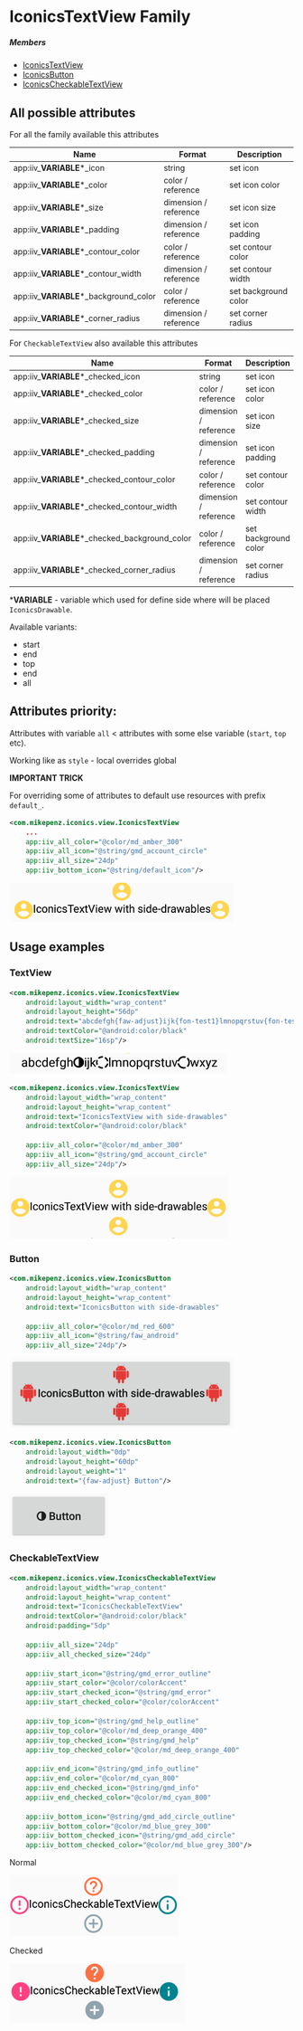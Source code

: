 # IconicsTextView Family

##### Members
- [IconicsTextView](#TextView)
- [IconicsButton](#Button)
- [IconicsCheckableTextView](#CheckableTextView)

## All possible attributes

For all the family available this attributes

| Name | Format | Description |
| --- | --- | --- |
| app:iiv_**VARIABLE***_icon             | string                | set icon
| app:iiv_**VARIABLE***_color            | color / reference     | set icon color
| app:iiv_**VARIABLE***_size             | dimension / reference | set icon size
| app:iiv_**VARIABLE***_padding          | dimension / reference | set icon padding
| app:iiv_**VARIABLE***_contour_color    | color / reference     | set contour color
| app:iiv_**VARIABLE***_contour_width    | dimension / reference | set contour width
| app:iiv_**VARIABLE***_background_color | color / reference     | set background color
| app:iiv_**VARIABLE***_corner_radius    | dimension / reference | set corner radius

For `CheckableTextView` also available this attributes

| Name | Format | Description |
| --- | --- | --- |
| app:iiv_**VARIABLE***_checked_icon             | string                | set icon
| app:iiv_**VARIABLE***_checked_color            | color / reference     | set icon color
| app:iiv_**VARIABLE***_checked_size             | dimension / reference | set icon size
| app:iiv_**VARIABLE***_checked_padding          | dimension / reference | set icon padding
| app:iiv_**VARIABLE***_checked_contour_color    | color / reference     | set contour color
| app:iiv_**VARIABLE***_checked_contour_width    | dimension / reference | set contour width
| app:iiv_**VARIABLE***_checked_background_color | color / reference     | set background color
| app:iiv_**VARIABLE***_checked_corner_radius    | dimension / reference | set corner radius

***VARIABLE** - variable which used for define side where will be placed `IconicsDrawable`.

Available variants:

 - start
 - end
 - top
 - end
 - all

## Attributes priority:
Attributes with variable `all` < attributes with some else variable (`start`, `top` etc).

Working like as `style` - local overrides global

**IMPORTANT TRICK**

For overriding some of attributes to default use resources with prefix `default_`.

```xml
<com.mikepenz.iconics.view.IconicsTextView
    ...
    app:iiv_all_color="@color/md_amber_300"
    app:iiv_all_icon="@string/gmd_account_circle"
    app:iiv_all_size="24dp"
    app:iiv_bottom_icon="@string/default_icon"/>
```
![text_view_sample_3.PNG](text_view_sample_3.PNG)

## Usage examples

### TextView
```xml
<com.mikepenz.iconics.view.IconicsTextView
    android:layout_width="wrap_content"
    android:layout_height="56dp"
    android:text="abcdefgh{faw-adjust}ijk{fon-test1}lmnopqrstuv{fon-test2}wxyz"
    android:textColor="@android:color/black"
    android:textSize="16sp"/>
```
![text_view_sample_1.PNG](text_view_sample_1.PNG)

```xml
<com.mikepenz.iconics.view.IconicsTextView
    android:layout_width="wrap_content"
    android:layout_height="wrap_content"
    android:text="IconicsTextView with side-drawables"
    android:textColor="@android:color/black"

    app:iiv_all_color="@color/md_amber_300"
    app:iiv_all_icon="@string/gmd_account_circle"
    app:iiv_all_size="24dp"/>
```
![text_view_sample_2.PNG](text_view_sample_2.PNG)

### Button
```xml
<com.mikepenz.iconics.view.IconicsButton
    android:layout_width="wrap_content"
    android:layout_height="wrap_content"
    android:text="IconicsButton with side-drawables"

    app:iiv_all_color="@color/md_red_600"
    app:iiv_all_icon="@string/faw_android"
    app:iiv_all_size="24dp"/>
```
![button_sample_1.PNG](button_sample_1.PNG)

```xml
<com.mikepenz.iconics.view.IconicsButton
    android:layout_width="0dp"
    android:layout_height="60dp"
    android:layout_weight="1"
    android:text="{faw-adjust} Button"/>
```
![button_sample_2.PNG](button_sample_2.PNG)

### CheckableTextView
```xml
<com.mikepenz.iconics.view.IconicsCheckableTextView
    android:layout_width="wrap_content"
    android:layout_height="wrap_content"
    android:text="IconicsCheckableTextView"
    android:textColor="@android:color/black"
    android:padding="5dp"

    app:iiv_all_size="24dp"
    app:iiv_all_checked_size="24dp"

    app:iiv_start_icon="@string/gmd_error_outline"
    app:iiv_start_color="@color/colorAccent"
    app:iiv_start_checked_icon="@string/gmd_error"
    app:iiv_start_checked_color="@color/colorAccent"

    app:iiv_top_icon="@string/gmd_help_outline"
    app:iiv_top_color="@color/md_deep_orange_400"
    app:iiv_top_checked_icon="@string/gmd_help"
    app:iiv_top_checked_color="@color/md_deep_orange_400"

    app:iiv_end_icon="@string/gmd_info_outline"
    app:iiv_end_color="@color/md_cyan_800"
    app:iiv_end_checked_icon="@string/gmd_info"
    app:iiv_end_checked_color="@color/md_cyan_800"

    app:iiv_bottom_icon="@string/gmd_add_circle_outline"
    app:iiv_bottom_color="@color/md_blue_grey_300"
    app:iiv_bottom_checked_icon="@string/gmd_add_circle"
    app:iiv_bottom_checked_color="@color/md_blue_grey_300"/>
```
Normal

![checkable_text_view_sample_1.PNG](checkable_text_view_sample_1.PNG)

Checked

![checkable_text_view_sample_2.PNG](checkable_text_view_sample_2.PNG)